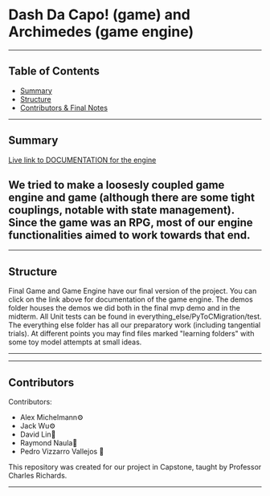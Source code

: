 # Dash Da Capo! (game) and Archimedes (game engine)

---

## Table of Contents
* [Summary](#summary)
* [Structure](#structure)
* [Contributors & Final Notes](#Contributors)
---
## Summary
[Live link to DOCUMENTATION for the engine](https://pvbread.github.io/hierarchy.html "Engine Docs Page")

We tried to make a loosesly coupled game engine and game (although there are some tight couplings, notable with state management).
Since the game was an RPG, most of our engine functionalities aimed to work towards that end.
---
---
## Structure

Final Game and Game Engine have our final version of the project.
You can click on the link above for documentation of the game engine.
The demos folder houses the demos we did both in the final mvp demo and in the midterm.
All Unit tests can be found in everything_else/PyToCMigration/test.
The everything else folder has all our preparatory work (including tangential trials). At different points you may
find files marked "learning folders" with some toy model attempts at small ideas.

---

---
## Contributors
Contributors: 
* Alex Michelmann⚙️
* Jack Wu⚙️
* David Lin🐢
* Raymond Naula🐢
* Pedro Vizzarro Vallejos 🥙

This repository was created for our project in Capstone, taught by Professor Charles Richards.

---

